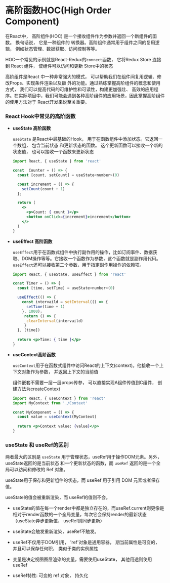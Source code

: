# 高阶函数HOC(High Order Component)

在React中， 高阶组件(HOC) 是一个接收组件作为参数并返回一个新组件的函数。 换句话说， 它是一种组件的
转换器。高阶组件通常用于组件之间的复用逻辑， 例如状态管理、数据获取、访问控制等等。

HOC一个常见的示例就是React-Redux的`connect`函数， 它将Redux Store 连接到 React 组件， 使组件可以访问和更新 Store中的状态

高阶组件是React 中一种非常强大的模式， 可以帮助我们在组件间复用逻辑、修改Props、实现条件渲染以及额
外的功能。通过熟练掌握高阶组件的概念和使用方式， 我们可以提高代码的可维护性和可读性，构建更加强壮、
高效的应用程序。在实际项目中，我们可能会遇到各种高阶组件的应用场景，因此掌握高阶组件的使用方法对于
React开发来说至关重要。

### React Hook中常见的高阶函数

- **useState 高阶函数**

  `useState` 是React中最基础的Hook， 用于在函数组件中添加状态。它返回一个数组， 包含当前状态
  和更新状态的函数。 这个更新函数可以接收一个新的状态值， 也可以接收一个函数来更新状态

  ```jsx
  import React, { useState } from 'react'

  const  Counter = () => {
    const [count, setCount] = useState<number>(0)

    const increment = () => {
      setCount(count + 1)
    };

    return (
      <>
        <p>Count: { count }</p>
        <button onClick={increment}>increment</button>
      </>
    )
  }
  ```

- **useEffect 高阶函数**

  `useEffect`用于在函数式组件中执行副作用的操作，比如订阅事件、数据获取、DOM操作等等。它接收一个函数作为参数，这个函数就是副作用代码。 `useEffect`还可以接收第二个参数，用于指定副作用操作的依赖项。

  ```jsx
  import React, { useState, useEffect } from 'react'

  const Timer = () => {
    const [time, setTime] = useState<number>(0)

    useEffect(() => {
      const intervaild = setInterval(() => {
        setTime(time + 1)
      }, 1000);
       return () => {
        clearInterval(intervaild)
       }
    }, [time])
    
    return <p>Time: { time }</p>
  }
  ```

- **useContext高阶函数**

  `useContext`用于在函数式组件中访问React的上下文(context)。他接收一个上下文对象作为参数，
  并返回上下文的当前值

  组件嵌套不需要一层一层props传参， 可以直接实现A组件传值到C组件， 创建方法为createContext

  ```jsx
  import React, { useContext } from 'react'
  import MyContext from './Context'

  const MyComponent = () => {
    const value = useContext(MyContext)
    
    return <p>Context value: {value}</p>
  }
  ```

### useState 和 useRef的区别

两者最大的区别是 `useState` 用于管理状态，useRef用于操作DOM元素。另外， useState返回的是当前状态
和一个更新状态的函数，而 `useRef` 返回的是一个全局可以访问和修改的 Ref 对象。

useState用于保存和更新组件的状态，而 useRef 用于引用 DOM 元素或者保存值。

useState的值会被重新渲染，而 useRef的值则不会。

- useState的值在每一个render中都是独立存在的，而useRef.current则更像是相对于render函数的一个全局变量，每次它会保持render的最新状态（useState异步更新值， useRef则同步更新）

- useState会触发重新渲染，useRef不触发。

- useRef不仅用于DOM引用， 'ref'对象是通用容器， 期当前属性是可变的， 并且可以保存任何职， 类似于类的实例属性

- 变量是决定视图图层渲染的变量，需要使用useState， 其他用途则使用 useRef

- useRef特性: 可变的 ref 对象， 持久化
